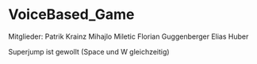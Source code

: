 # VoiceBased_Game

Mitglieder:
Patrik Krainz
Mihajlo Miletic
Florian Guggenberger
Elias Huber

Superjump ist gewollt (Space und W gleichzeitig)
